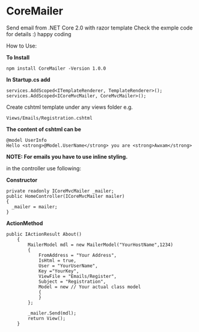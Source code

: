 # CoreMailer

Send email from .NET Core 2.0 with razor template Check the exmple code for details :) happy coding

How to Use:

**To Install**

    npm install CoreMailer -Version 1.0.0

**In Startup.cs add**

    services.AddScoped<ITemplateRenderer, TemplateRenderer>();
    services.AddScoped<ICoreMvcMailer, CoreMvcMailer>();

Create cshtml template under any views folder e.g.

    Views/Emails/Registration.cshtml

**The content of cshtml can be**

    @model UserInfo
    Hello <strong>@Model.UserName</strong> you are <strong>Awxam</strong>

**NOTE: For emails you have to use inline styling.**

in the controller use following:

**Constructor**

    private readonly ICoreMvcMailer _mailer;
    public HomeController(ICoreMvcMailer mailer)
    {
      _mailer = mailer;
    }

**ActionMethod**

    public IActionResult About()
        {
            MailerModel mdl = new MailerModel("YourHostName",1234)
            {
                FromAddress = "Your Address",
                IsHtml = true,
                User = "YourUserName",
                Key ="YourKey",
                ViewFile = "Emails/Register",
                Subject = "Registration",
                Model = new // Your actual class model
                {
                }
            };
            
            _mailer.Send(mdl);
            return View();
        }
